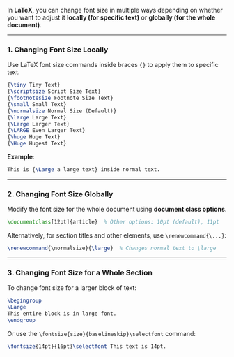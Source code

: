 In **LaTeX**, you can change font size in multiple ways depending on whether you want to adjust it **locally (for specific text)** or **globally (for the whole document)**. 

---

### **1. Changing Font Size Locally**
Use LaTeX font size commands inside braces `{}` to apply them to specific text.

```latex
{\tiny Tiny Text}
{\scriptsize Script Size Text}
{\footnotesize Footnote Size Text}
{\small Small Text}
{\normalsize Normal Size (Default)}
{\large Large Text}
{\Large Larger Text}
{\LARGE Even Larger Text}
{\huge Huge Text}
{\Huge Hugest Text}
```
 **Example**:
```latex
This is {\Large a large text} inside normal text.
```

---

### **2. Changing Font Size Globally**
Modify the font size for the whole document using **document class options**.

```latex
\documentclass[12pt]{article}  % Other options: 10pt (default), 11pt
```

Alternatively, for section titles and other elements, use `\renewcommand{\...}`:
```latex
\renewcommand{\normalsize}{\large}  % Changes normal text to \large
```

---

### **3. Changing Font Size for a Whole Section**
To change font size for a larger block of text:
```latex
\begingroup
\Large
This entire block is in large font.
\endgroup
```

Or use the `\fontsize{size}{baselineskip}\selectfont` command:
```latex
\fontsize{14pt}{16pt}\selectfont This text is 14pt.
```

